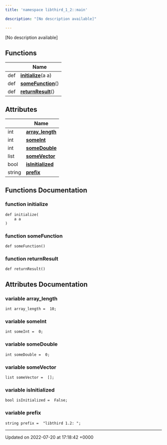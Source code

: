 ```yaml
---
title: 'namespace libthird_1_2::main'

description: "[No description available]"

---
```







[No description available]

## Functions

|                | Name           |
| -------------- | -------------- |
| def | **[initialize](/documentation/code/namespaces/namespacelibthird__1__2_1_1main/#function-initialize)**(a a) |
| def | **[someFunction](/documentation/code/namespaces/namespacelibthird__1__2_1_1main/#function-somefunction)**() |
| def | **[returnResult](/documentation/code/namespaces/namespacelibthird__1__2_1_1main/#function-returnresult)**() |

## Attributes

|                | Name           |
| -------------- | -------------- |
| int | **[array_length](/documentation/code/namespaces/namespacelibthird__1__2_1_1main/#variable-array-length)**  |
| int | **[someInt](/documentation/code/namespaces/namespacelibthird__1__2_1_1main/#variable-someint)**  |
| int | **[someDouble](/documentation/code/namespaces/namespacelibthird__1__2_1_1main/#variable-somedouble)**  |
| list | **[someVector](/documentation/code/namespaces/namespacelibthird__1__2_1_1main/#variable-somevector)**  |
| bool | **[isInitialized](/documentation/code/namespaces/namespacelibthird__1__2_1_1main/#variable-isinitialized)**  |
| string | **[prefix](/documentation/code/namespaces/namespacelibthird__1__2_1_1main/#variable-prefix)**  |


## Functions Documentation

### function initialize

```
def initialize(
    a a
)
```


### function someFunction

```
def someFunction()
```


### function returnResult

```
def returnResult()
```



## Attributes Documentation

### variable array_length

```
int array_length =  10;
```


### variable someInt

```
int someInt =  0;
```


### variable someDouble

```
int someDouble =  0;
```


### variable someVector

```
list someVector =  [];
```


### variable isInitialized

```
bool isInitialized =  False;
```


### variable prefix

```
string prefix =  "libthird 1.2: ";
```





-------------------------------

Updated on 2022-07-20 at 17:18:42 +0000